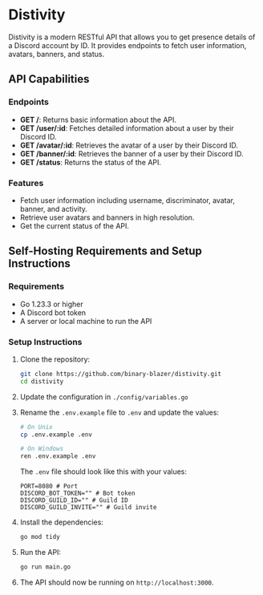 # Distivity

Distivity is a modern RESTful API that allows you to get presence details of a Discord account by ID. It provides endpoints to fetch user information, avatars, banners, and status.

## API Capabilities

### Endpoints

- **GET /**: Returns basic information about the API.
- **GET /user/:id**: Fetches detailed information about a user by their Discord ID.
- **GET /avatar/:id**: Retrieves the avatar of a user by their Discord ID.
- **GET /banner/:id**: Retrieves the banner of a user by their Discord ID.
- **GET /status**: Returns the status of the API.

### Features

- Fetch user information including username, discriminator, avatar, banner, and activity.
- Retrieve user avatars and banners in high resolution.
- Get the current status of the API.

## Self-Hosting Requirements and Setup Instructions

### Requirements

- Go 1.23.3 or higher
- A Discord bot token
- A server or local machine to run the API

### Setup Instructions

1. Clone the repository:

   ```sh
   git clone https://github.com/binary-blazer/distivity.git
   cd distivity
   ```

2. Update the configuration in `./config/variables.go`

3. Rename the `.env.example` file to `.env` and update the values:

   ```sh
   # On Unix
   cp .env.example .env

   # On Windows
   ren .env.example .env
   ```
   
   The `.env` file should look like this with your values:
   ```env
   PORT=8080 # Port
   DISCORD_BOT_TOKEN="" # Bot token
   DISCORD_GUILD_ID="" # Guild ID
   DISCORD_GUILD_INVITE="" # Guild invite
   ```

4. Install the dependencies:

   ```sh
   go mod tidy
   ```

5. Run the API:

   ```sh
   go run main.go
   ```

6. The API should now be running on `http://localhost:3000`.